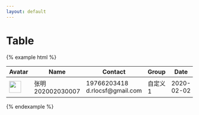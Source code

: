 ```yaml
---
layout: default
---
```


# Table

{% example html %}
<table class="ui-table">
  <thead>
    <tr>
      <th>Avatar</th>
      <th>Name</th>
      <th>Contact</th>
      <th>Group</th>
      <th>Date</th>
      <th>Options</th>
    </tr>
  </thead>
  <tbody>
    <tr>
      <td>
        <img class="u-circle" src="https://picsum.photos/id/237/32/32" height="32" width="32" alt="">
      </td>
      <td>
        <div class="ft-12">
          张明
          <div class="ft-gray">202002030007</div>
        </div>
      </td>
      <td>
        <div class="ft-12">
          19766203418<br>d.rlocsf@gmail.com
        </div>
      </td>
      <td>自定义1</td>
      <td>2020-02-02</td>
      <td><a href="#" class="ft-primary">查看详情</a></td>
    </tr>
  </tbody>
</table>
{% endexample %}